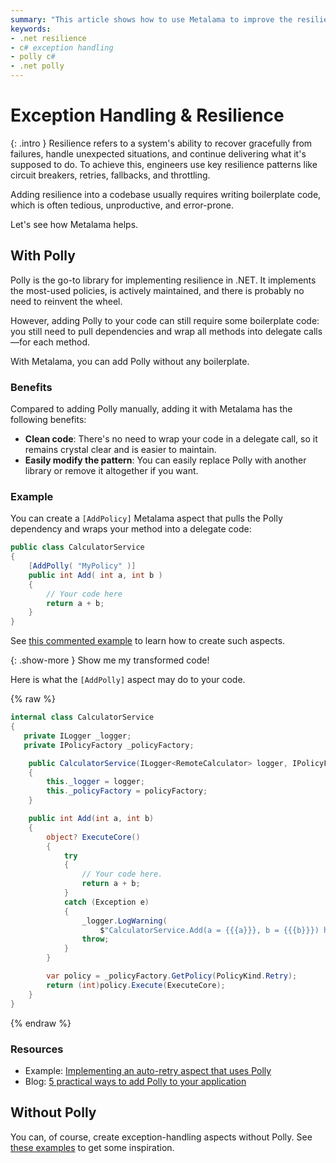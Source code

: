 ```yaml
---
summary: "This article shows how to use Metalama to improve the resilience and performance of .NET/C# apps by adding exception handling, caching, and other policies."
keywords:
- .net resilience
- c# exception handling
- polly c#
- .net polly
---
```


# Exception Handling & Resilience

{: .intro }
Resilience refers to a system's ability to recover gracefully from failures, handle unexpected situations, and continue
delivering what it's supposed to do. To achieve this, engineers use key resilience patterns like circuit breakers,
retries, fallbacks, and throttling.

Adding resilience into a codebase usually requires writing boilerplate code, which is often tedious, unproductive, and
error-prone.

Let's see how Metalama helps.

## With Polly

Polly is the go-to library for implementing resilience in .NET. It implements the most-used policies, is actively
maintained, and there is probably no need to reinvent the wheel.

However, adding Polly to your code can still require some boilerplate code: you still need to pull dependencies and wrap
all methods into delegate calls—for each method.

With Metalama, you can add Polly without any boilerplate.

### Benefits

Compared to adding Polly manually, adding it with Metalama has the following benefits:

- **Clean code**: There's no need to wrap your code in a delegate call, so it remains crystal clear and is easier to
  maintain.
- **Easily modify the pattern**: You can easily replace Polly with another library or remove it altogether if you want.

### Example

You can create a `[AddPolicy]` Metalama aspect that pulls the Polly dependency and wraps your method into a delegate
code:

```cs
public class CalculatorService
{
    [AddPolly( "MyPolicy" )]
    public int Add( int a, int b )
    {
        // Your code here
        return a + b;
    }
}
```

See [this commented example](https://doc.postsharp.net/metalama/examples/exception-handling/retry/retry-5) to learn how
to create such aspects.

{: .show-more }
Show me my transformed code!

Here is what the `[AddPolly]` aspect may do to your code.

{% raw %}
```cs
internal class CalculatorService
{
   private ILogger _logger;
   private IPolicyFactory _policyFactory;

    public CalculatorService(ILogger<RemoteCalculator> logger, IPolicyFactory? policyFactory)
    {
        this._logger = logger;
        this._policyFactory = policyFactory;
    }

    public int Add(int a, int b)
    {
        object? ExecuteCore()
        {
            try
            {
                // Your code here.
                return a + b;
            }
            catch (Exception e)
            {
                _logger.LogWarning(
                    $"CalculatorService.Add(a = {{{a}}}, b = {{{b}}}) has failed: {e.Message}");
                throw;
            }
        }

        var policy = _policyFactory.GetPolicy(PolicyKind.Retry);
        return (int)policy.Execute(ExecuteCore);
    }
}
```
{% endraw %}

### Resources

* Example: [Implementing an auto-retry aspect that uses Polly](https://doc.postsharp.net/metalama/examples/exception-handling/retry/retry-5)
* Blog: [5 practical ways to add Polly to your application](https://blog.postsharp.net/polly)

## Without Polly

You can, of course, create exception-handling aspects without Polly.
See [these examples](https://doc.postsharp.net/metalama/examples/exception-handling) to get some inspiration.
